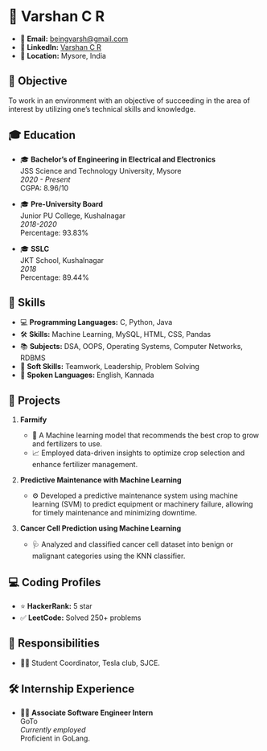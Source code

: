 # 👋 Varshan C R

- 📧 **Email:** beingvarsh@gmail.com
- 🔗 **LinkedIn:** [Varshan C R](https://in.linkedin.com/in/varshan-cr-3030b4213)
- 📍 **Location:** Mysore, India

## 🎯 Objective
To work in an environment with an objective of succeeding in the area of interest by utilizing one’s technical skills and knowledge.

## 🎓 Education
- 🎓 **Bachelor’s of Engineering in Electrical and Electronics**  
  JSS Science and Technology University, Mysore  
  *2020 - Present*  
  CGPA: 8.96/10

- 🎓 **Pre-University Board**  
  Junior PU College, Kushalnagar  
  *2018-2020*  
  Percentage: 93.83%

- 🎓 **SSLC**  
  JKT School, Kushalnagar  
  *2018*  
  Percentage: 89.44%

## 💼 Skills
- 💻 **Programming Languages:** C, Python, Java
- 🛠️ **Skills:** Machine Learning, MySQL, HTML, CSS, Pandas
- 📚 **Subjects:** DSA, OOPS, Operating Systems, Computer Networks, RDBMS
- 🧠 **Soft Skills:** Teamwork, Leadership, Problem Solving
- 💬 **Spoken Languages:** English, Kannada

## 🚀 Projects
1. **Farmify**
   - 🌾 A Machine learning model that recommends the best crop to grow and fertilizers to use.
   - 📈 Employed data-driven insights to optimize crop selection and enhance fertilizer management.

2. **Predictive Maintenance with Machine Learning**
   - ⚙️ Developed a predictive maintenance system using machine learning (SVM) to predict equipment or machinery failure, allowing for timely maintenance and minimizing downtime.

3. **Cancer Cell Prediction using Machine Learning**
   - 🩺 Analyzed and classified cancer cell dataset into benign or malignant categories using the KNN classifier.

## 💻 Coding Profiles
- ⭐ **HackerRank:** 5 star
- ✅ **LeetCode:** Solved 250+ problems

## 🤝 Responsibilities
- 👨‍💼 Student Coordinator, Tesla club, SJCE.

## 🛠️ Internship Experience
- 👨‍💻 **Associate Software Engineer Intern**  
  GoTo  
  *Currently employed*  
  Proficient in GoLang.
